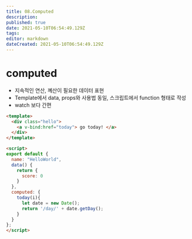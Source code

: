 ```yaml
---
title: 08.Computed
description: 
published: true
date: 2021-05-10T06:54:49.129Z
tags: 
editor: markdown
dateCreated: 2021-05-10T06:54:49.129Z
---
```


# computed
- 지속적인 연산, 꼐산이 필요한 데이터 표현
- Template에서 data, props와 사용법 동일, 스크립트에서 function 형태로 작성
- watch 보다 간편

```html
<template>
  <div class="hello">
    <a v-bind:href="today"> go today! </a>
  </div>
</template>

<script>
export default {
  name: "HelloWorld",
  data() {
    return {
      score: 0
    }
  },
  computed: {
    today(i){
      let date = new Date();
      return '/day/' + date.getDay();
    }
  }
};
</script>
```
